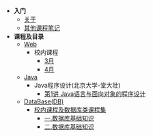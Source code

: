 - **入门**
    - [关于](/?id=%e5%85%b3%e4%ba%8e)
    - [其他课程笔记](/?id=%e5%85%b6%e4%bb%96%e8%af%be%e7%a8%8b%e7%ac%94%e8%ae%b0)
- **课程及目录**
    - [Web](/Web/)
      - 校内课程
        - [3月](/Web/school_notes/3m?id=_220308)
        - [4月](/Web/school_notes/3m?id=_220308)
    - [Java](/Java/)
      - Java程序设计(北京大学-堂大壮)
        - [第1讲 Java语言与面向对象的程序设计](/Java/PKU/Chapter1)
    - [DataBase(DB)](/DataBase/)
      - [校内课程及数据库类课程集](/DataBase/database_video_collection/1.database-basics)
        - [一.数据库基础知识](/DataBase/database_video_collection/1.database-basics)
        - [二.数据库基础知识](/DataBase/database_video_collection/2.database-creation-management)